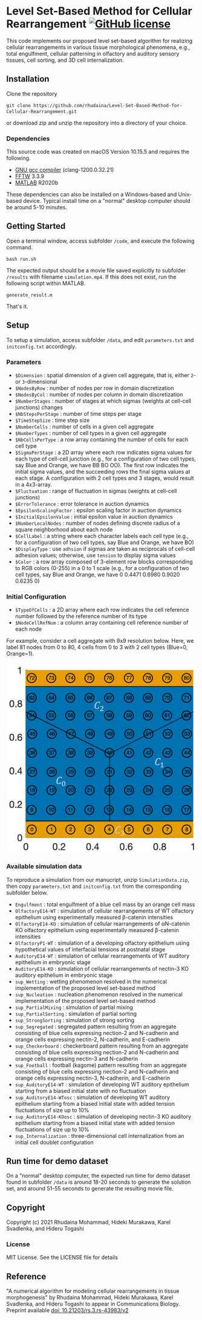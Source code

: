 # Level Set-Based Method for Cellular Rearrangement [![GitHub license](https://img.shields.io/badge/license-MIT-blue.svg?style=flat-square)](https://github.com/rhudaina/Level-Set-Based-Method-for-Cellular-Rearrangement/blob/main/LICENSE)

This code implements our proposed level set-based algorithm for realizing cellular rearrangements in various tissue morphological phenomena, e.g., total engulfment, cellular patterning in olfactory and auditory sensory tissues, cell sorting, and 3D cell internalization.

## Installation ##

Clone the repository
 
    git clone https://github.com/rhudaina/Level-Set-Based-Method-for-Cellular-Rearrangement.git

or download zip and unzip the repository into a directory of your choice.

### Dependencies ###

This source code was created on macOS Version 10.15.5 and requires the following.
* [GNU gcc compiler](https://gcc.gnu.org/install/index.html) (clang-1200.0.32.21)
* [FFTW](http://www.fftw.org/download.html) 3.3.9
* [MATLAB](https://www.mathworks.com/products/get-matlab.html) R2020b

These dependencies can also be installed on a Windows-based and Unix-based device. Typical install time on a "normal" desktop computer should be around 5-10 minutes.

## Getting Started ##

Open a terminal window, access subfolder `/code`, and execute the following command.
```
bash run.sh
```
The expected output should be a movie file saved explicitly to subfolder `/results` with filename `simulation.mp4`.
If this does not exist, run the following script within MATLAB.
```
generate_result.m
```
 That's it.

## Setup ##

To setup a simulation, access subfolder `/data`, and edit `parameters.txt` and `initconfig.txt` accordingly.

### Parameters ###

* `$Dimension` : spatial dimension of a given cell aggregate, that is, either `2`- or `3`-dimensional 
* `$NodesByRow` : number of nodes per row in domain discretization
* `$NodesByCol` : number of nodes per column in domain discretization
* `$NumberStages` : number of stages at which sigmas (weights at cell-cell junctions) changes 
* `$NbStepsPerStage` : number of time steps per stage
* `$TimeStepSize` : time step size
* `$NumberCells` : number of cells in a given cell aggregate
* `$NumberTypes` : number of cell types in a given cell aggregate
* `$NbCellsPerType` : a row array containing the number of cells for each cell type
* `$SigmaPerStage` : a 2D array where each row indicates sigma values for each type of cell-cell junction (e.g., for a configuration of two cell types, say Blue and Orange, we have BB BO OO). The first row indicates the initial sigma values, and the succeeding rows the final sigma values at each stage. A configuration with 2 cell types and 3 stages, would result in a 4x3-array.
* `$Fluctuation` : range of fluctuation in sigmas (weights at cell-cell junctions)
* `$ErrorTolerance` : error tolerance in auction dynamics
* `$EpsilonScalingFactor` : epsilon scaling factor in auction dynamics
* `$InitialEpsilonValue` : initial epsilon value in auction dynamics
* `$NumberLocalNodes` : number of nodes defining discrete radius of a square neighborhood about each node
* `$CellLabel` : a string where each character labels each cell type (e.g., for a configuration of two cell types, say Blue and Orange, we have BO)
* `$DisplayType` : use `adhsion` if sigmas are taken as reciprocals of cell-cell adhesion values; otherwise, use `tension` to display sigma values
* `$Color` : a row array composed of 3-element row blocks corresponding to RGB colors (0-255) in a 0 to 1 scale (e.g., for a configuration of two cell types, say Blue and Orange, we have 0 0.4471 0.6980 0.9020 0.6235 0)

### Initial Configuration ###

* `$TypeOfCells` : a 2D array where each row indicates the cell reference number followed by the reference number of its type
* `$NodeCellRefNum` : a column array containing cell reference number of each node

For example, consider a cell aggregate with 9x9 resolution below. Here, we label 81 nodes from 0 to 80, 4 cells from 0 to 3 with 2 cell types (Blue=0, Orange=1).

<img src="https://github.com/rhudaina/Level-Set-Based-Method-for-Cellular-Rearrangement/blob/main/nodereference.png" width="700">

### Available simulation data ###
To reproduce a simulation from our manucript, unzip `SimulationData.zip`, then copy `parameters.txt` and `initconfig.txt` from the corresponding subfolder below.
* `Engulfment` : total engulfment of a blue cell mass by an orange cell mass
* `OlfactoryE14-WT` : simulation of cellular rearrangements of WT olfactory epithelium using experimentally measured β-catenin intensities
* `OlfactoryE14-KO` : simulation of cellular rearrangements of αN-catenin KO olfactory epithelium using experimentally measured β-catenin intensities
* `OlfactoryP1-WT` : simulation of a developing olfactory epithelium using hypothetical values of interfacial tensions at postnatal stage
* `AuditoryE14-WT` : simulation of cellular rearrangements of WT auditory epithelium in embryonic stage
* `AuditoryE14-KO` : simulation of cellular rearrangements of nectin-3 KO auditory epithelium in embryonic stage
* `sup_Wetting` : wetting phenomenon resolved in the numerical implementation of the proposed level set-based method
* `sup_Nucleation` : nucleation phenomenon resolved in the numerical implementation of the proposed level set-based method
* `sup_PartialMixing` : simulation of partial mixing
* `sup_PartialSorting` : simulation of partial sorting
* `sup_StrongSorting` : simulation of strong sorting
* `sup_Segregated` : segregated pattern resulting from an aggregate consisting of blue cells expressing nection-2 and N-cadherin and orange cells expressing nectin-2, N-cadherin, and E-cadherin
* `sup_Checkerboard` : checkerboard pattern resulting from an aggregate consisting of blue cells expressing nection-2 and N-cadherin and orange cells expressing nectin-3 and N-cadherin
* `sup_Football` : football (kagome) pattern resulting from an aggregate consisting of blue cells expressing nection-2 and N-cadherin and orange cells expressing nectin-3, N-cadherin, and E-cadherin
* `sup_AuditoryE14-WT` : simulation of developing WT auditory epithelium starting from a biased initial state with no fluctuation
* `sup_AuditoryE14-WTosc` : simulation of developing WT auditory epithelium starting from a biased initial state with added tension fluctuations of size up to 10%
* `sup_AuditoryE14-KOosc` : simulation of developing nectin-3 KO auditory epithelium starting from a biased initial state with added tension fluctuations of size up to 10%
* `sup_Internalization` : three-dimensional cell internalization from an initial cell doublet configuration

## Run time for demo dataset ##

On a "normal" desktop computer, the expected run time for demo dataset found in subfolder `/data` is around 18-20 seconds to generate the solution set, and around 51-55 seconds to generate the resulting movie file.

## Copyright ##

Copyright (c) 2021 Rhudaina Mohammad, Hideki Murakawa, Karel Svadlenka, and Hideru Togashi


### License ###

MIT License. See the LICENSE file for details

## Reference ##

"A numerical algorithm for modeling cellular rearrangements in tissue morphogenesis" by Rhudaina Mohammad, Hideki Murakawa, Karel Svadlenka, and Hideru Togashi to appear in Communications Biology. Preprint available [doi: 10.21203/rs.3.rs-43983/v2](https://www.researchsquare.com/article/rs-43983/v2)
